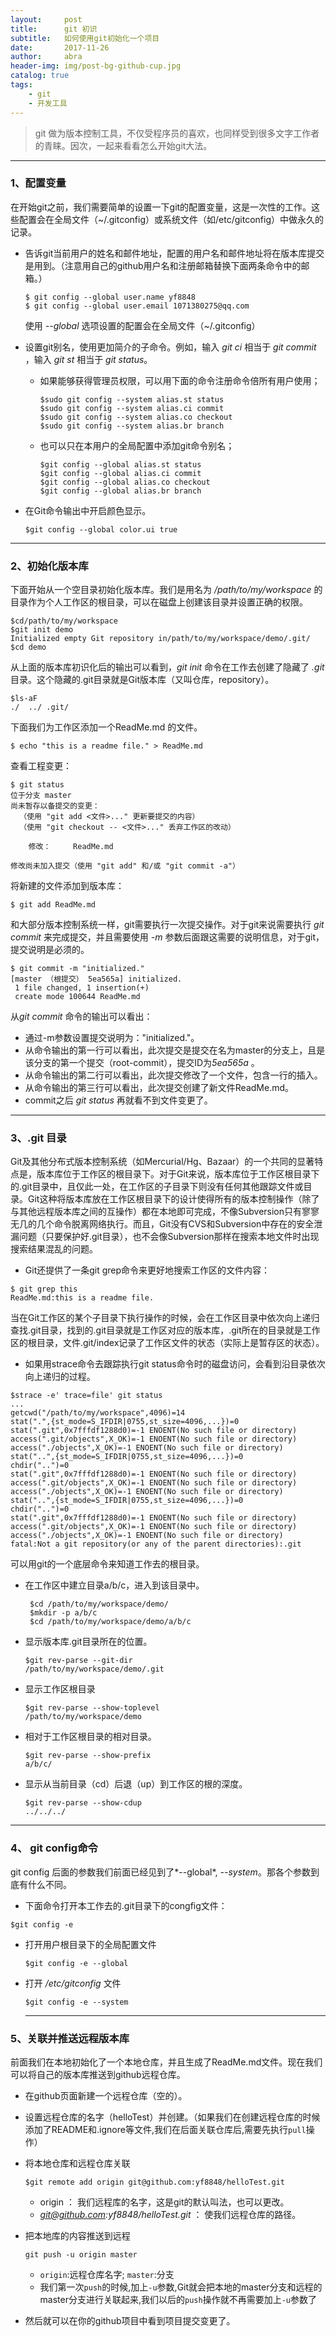 ```yaml
---
layout:     post
title:      git 初识
subtitle:   如何使用git初始化一个项目
date:       2017-11-26
author:     abra
header-img: img/post-bg-github-cup.jpg
catalog: true
tags:
    - git
    - 开发工具
---
```


> git 做为版本控制工具，不仅受程序员的喜欢，也同样受到很多文字工作者的青睐。因次，一起来看看怎么开始git大法。

---
### 1、配置变量

在开始git之前，我们需要简单的设置一下git的配置变量，这是一次性的工作。这些配置会在全局文件（~/.gitconfig）或系统文件（如/etc/gitconfig）中做永久的记录。

- 告诉git当前用户的姓名和邮件地址，配置的用户名和邮件地址将在版本库提交是用到。（注意用自己的github用户名和注册邮箱替换下面两条命令中的邮箱。）

  ```
  $ git config --global user.name yf8848
  $ git config --global user.email 1071380275@qq.com
  ```

  使用 *--global*  选项设置的配置会在全局文件（~/.gitconfig）


- 设置git别名，使用更加简介的子命令。例如，输入 *git ci* 相当于 *git commit* ，输入 *git st* 相当于 *git status*。

  - 如果能够获得管理员权限，可以用下面的命令注册命令倍所有用户使用；

    ```
    $sudo git config --system alias.st status
    $sudo git config --system alias.ci commit
    $sudo git config --system alias.co checkout
    $sudo git config --system alias.br branch
    ```

  - 也可以只在本用户的全局配置中添加git命令别名；
    ```
    $git config --global alias.st status
    $git config --global alias.ci commit
    $git config --global alias.co checkout
    $git config --global alias.br branch
    ```

- 在Git命令输出中开启颜色显示。

   ```
   $git config --global color.ui true
   ```
---
### 2、初始化版本库

下面开始从一个空目录初始化版本库。我们是用名为 */path/to/my/workspace* 的目录作为个人工作区的根目录，可以在磁盘上创建该目录并设置正确的权限。

```
$cd/path/to/my/workspace
$git init demo
Initialized empty Git repository in/path/to/my/workspace/demo/.git/
$cd demo
```

从上面的版本库初识化后的输出可以看到，*git init* 命令在工作去创建了隐藏了 *.git* 目录。这个隐藏的.git目录就是Git版本库（又叫仓库，repository）。

```
$ls-aF
./	../	.git/
```

下面我们为工作区添加一个ReadMe.md 的文件。

```
$ echo "this is a readme file." > ReadMe.md
```

查看工程变更：

```
$ git status
位于分支 master
尚未暂存以备提交的变更：
  （使用 "git add <文件>..." 更新要提交的内容）
  （使用 "git checkout -- <文件>..." 丢弃工作区的改动）

	修改：     ReadMe.md

修改尚未加入提交（使用 "git add" 和/或 "git commit -a"）
```

将新建的文件添加到版本库：

```
$ git add ReadMe.md
```

和大部分版本控制系统一样，git需要执行一次提交操作。对于git来说需要执行 *git commit*  来完成提交，并且需要使用 *-m*  参数后面跟这需要的说明信息，对于git，提交说明是必须的。

```
$ git commit -m "initialized."
[master （根提交） 5ea565a] initialized.
 1 file changed, 1 insertion(+)
 create mode 100644 ReadMe.md
```

从*git commit*  命令的输出可以看出：

 - 通过-m参数设置提交说明为："initialized."。
 - 从命令输出的第一行可以看出，此次提交是提交在名为master的分支上，且是该分支的第一个提交（root-commit），提交ID为*5ea565a* 。
 - 从命令输出的第二行可以看出，此次提交修改了一个文件，包含一行的插入。
 - 从命令输出的第三行可以看出，此次提交创建了新文件ReadMe.md。
 - commit之后 *git status* 再就看不到文件变更了。

---
### 3、.git 目录
Git及其他分布式版本控制系统（如Mercurial/Hg、Bazaar）的一个共同的显著特点是，版本库位于工作区的根目录下。对于Git来说，版本库位于工作区根目录下的.git目录中，且仅此一处，在工作区的子目录下则没有任何其他跟踪文件或目录。Git这种将版本库放在工作区根目录下的设计使得所有的版本控制操作（除了与其他远程版本库之间的互操作）都在本地即可完成，不像Subversion只有寥寥无几的几个命令脱离网络执行。而且，Git没有CVS和Subversion中存在的安全泄漏问题（只要保护好.git目录），也不会像Subversion那样在搜索本地文件时出现搜索结果混乱的问题。

- Git还提供了一条git grep命令来更好地搜索工作区的文件内容：

```
$ git grep this
ReadMe.md:this is a readme file.
```

当在Git工作区的某个子目录下执行操作的时候，会在工作区目录中依次向上递归查找.git目录，找到的.git目录就是工作区对应的版本库，.git所在的目录就是工作区的根目录，文件.git/index记录了工作区文件的状态（实际上是暂存区的状态）。

- 如果用strace命令去跟踪执行git status命令时的磁盘访问，会看到沿目录依次向上递归的过程。

```
$strace -e' trace=file' git status
...
getcwd("/path/to/my/workspace",4096)=14
stat(".",{st_mode=S_IFDIR|0755,st_size=4096,...})=0
stat(".git",0x7fffdf1288d0)=-1 ENOENT(No such file or directory)
access(".git/objects",X_OK)=-1 ENOENT(No such file or directory)
access("./objects",X_OK)=-1 ENOENT(No such file or directory)
stat("..",{st_mode=S_IFDIR|0755,st_size=4096,...})=0
chdir("..")=0
stat(".git",0x7fffdf1288d0)=-1 ENOENT(No such file or directory)
access(".git/objects",X_OK)=-1 ENOENT(No such file or directory)
access("./objects",X_OK)=-1 ENOENT(No such file or directory)
stat("..",{st_mode=S_IFDIR|0755,st_size=4096,...})=0
chdir("..")=0
stat(".git",0x7fffdf1288d0)=-1 ENOENT(No such file or directory)
access(".git/objects",X_OK)=-1 ENOENT(No such file or directory)
access("./objects",X_OK)=-1 ENOENT(No such file or directory)
fatal:Not a git repository(or any of the parent directories):.git
```

可以用git的一个底层命令来知道工作去的根目录。			

 - 在工作区中建立目录a/b/c，进入到该目录中。

   ```
    $cd /path/to/my/workspace/demo/
    $mkdir -p a/b/c
    $cd /path/to/my/workspace/demo/a/b/c
   ```

- 显示版本库.git目录所在的位置。

  ```
  $git rev-parse --git-dir
  /path/to/my/workspace/demo/.git
  ```


- 显示工作区根目录

  ```
  $git rev-parse --show-toplevel
  /path/to/my/workspace/demo
  ```

- 相对于工作区根目录的相对目录。

  ```
  $git rev-parse --show-prefix
  a/b/c/
  ```

- 显示从当前目录（cd）后退（up）到工作区的根的深度。

  ```
  $git rev-parse --show-cdup
  ../../../
  ```

---
### 4、 git config命令

git config 后面的参数我们前面已经见到了*--global*, *--system*。那各个参数到底有什么不同。

-  下面命令打开本工作去的.git目录下的congfig文件：
  ```
  $git config -e
  ```

- 打开用户根目录下的全局配置文件

  ```
  $git config -e --global
  ```

- 打开 */etc/gitconfig* 文件

  ```
  $git config -e --system
  ```

  ---

### 5、关联并推送远程版本库

  前面我们在本地初始化了一个本地仓库，并且生成了ReadMe.md文件。现在我们可以将自己的版本库推送到github远程仓库。

  - 在github页面新建一个远程仓库（空的）。

  - 设置远程仓库的名字（helloTest）并创建。（如果我们在创建远程仓库的时候添加了README和.ignore等文件,我们在后面关联仓库后,需要先执行`pull`操作）

  - 将本地仓库和远程仓库关联

    ```
    $git remote add origin git@github.com:yf8848/helloTest.git
    ```

     - origin ： 我们远程库的名字，这是git的默认叫法，也可以更改。
     - *git@github.com:yf8848/helloTest.git* ： 使我们远程仓库的路径。

   - 把本地库的内容推送到远程

     ```
     git push -u origin master
     ```

     - `origin`:远程仓库名字; `master`:分支
     - 我们第一次`push`的时候,加上`-u`参数,Git就会把本地的master分支和远程的master分支进行关联起来,我们以后的`push`操作就不再需要加上`-u`参数了

  - 然后就可以在你的github项目中看到项目提交变更了。

